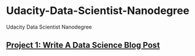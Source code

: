 # Udacity-Data-Scientist-Nanodegree
Udacity Data Scientist Nanodegree

## [Project 1: Write A Data Science Blog Post](https://github.com/tienbt93/Udacity-Data-Scientist-Nanodegree/tree/main/Project%201)